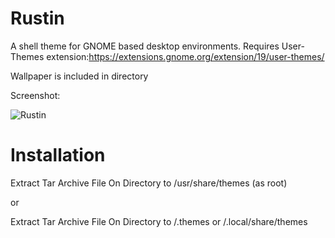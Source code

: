 # Rustin  
A shell theme for GNOME based desktop environments.
Requires User-Themes extension:https://extensions.gnome.org/extension/19/user-themes/

Wallpaper is included in directory

Screenshot:

![Rustin](https://user-images.githubusercontent.com/88061514/209483596-0956338b-5f49-4ed6-99ef-aab051871e0a.png)

# Installation
 Extract Tar Archive File On Directory to /usr/share/themes (as root)
 
 or
 
 Extract Tar Archive File On Directory to /.themes or /.local/share/themes
